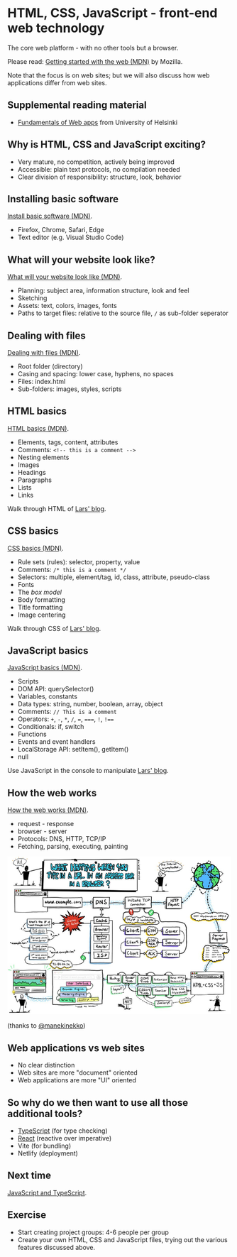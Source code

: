 # HTML, CSS, JavaScript - front-end web technology

The core web platform - with no other tools but a browser.

Please read: [Getting started with the web (MDN)](https://developer.mozilla.org/en-US/docs/Learn/Getting_started_with_the_web) by Mozilla.

Note that the focus is on web sites; but we will also discuss how web applications differ from web sites.

## Supplemental reading material

- [Fundamentals of Web apps](https://fullstackopen.com/en/part0/fundamentals_of_web_apps) from University of Helsinki

## Why is HTML, CSS and JavaScript exciting?

- Very mature, no competition, actively being improved
- Accessible: plain text protocols, no compilation needed
- Clear division of responsibility: structure, look, behavior

## Installing basic software

[Install basic software (MDN)](https://developer.mozilla.org/en-US/docs/Learn/Getting_started_with_the_web/Installing_basic_software).

- Firefox, Chrome, Safari, Edge
- Text editor (e.g. Visual Studio Code)

## What will your website look like?

[What will your website look like (MDN)](https://developer.mozilla.org/en-US/docs/Learn/Getting_started_with_the_web/What_will_your_website_look_like).

- Planning: subject area, information structure, look and feel
- Sketching
- Assets: text, colors, images, fonts
- Paths to target files: relative to the source file, `/` as sub-folder seperator

## Dealing with files

[Dealing with files (MDN)](https://developer.mozilla.org/en-US/docs/Learn/Getting_started_with_the_web/Dealing_with_files).

- Root folder (directory)
- Casing and spacing: lower case, hyphens, no spaces
- Files: index.html
- Sub-folders: images, styles, scripts

## HTML basics

[HTML basics (MDN)](https://developer.mozilla.org/en-US/docs/Learn/Getting_started_with_the_web/HTML_basics).

- Elements, tags, content, attributes
- Comments: `<!-- this is a comment -->`
- Nesting elements
- Images
- Headings
- Paragraphs
- Lists
- Links

Walk through HTML of [Lars' blog](https://www.fullstackagile.eu/blog/).

## CSS basics

[CSS basics (MDN)](https://developer.mozilla.org/en-US/docs/Learn/Getting_started_with_the_web/CSS_basics).

- Rule sets (rules): selector, property, value
- Comments: `/* this is a comment */`
- Selectors: multiple, element/tag, id, class, attribute, pseudo-class
- Fonts
- The _box model_
- Body formatting
- Title formatting
- Image centering

Walk through CSS of [Lars' blog](https://www.fullstackagile.eu/blog/).

## JavaScript basics

[JavaScript basics (MDN)](https://developer.mozilla.org/en-US/docs/Learn/Getting_started_with_the_web/JavaScript_basics).

- Scripts
- DOM API: querySelector()
- Variables, constants
- Data types: string, number, boolean, array, object
- Comments: `// This is a comment`
- Operators: `+`, `-`, `*`, `/`, `=`, `===`, `!`, `!==`
- Conditionals: if, switch
- Functions
- Events and event handlers
- LocalStorage API: setItem(), getItem()
- null

Use JavaScript in the console to manipulate [Lars' blog](https://www.fullstackagile.eu/blog/).

## How the web works

[How the web works (MDN)](https://developer.mozilla.org/en-US/docs/Learn/Getting_started_with_the_web/How_the_Web_works).

- request - response
- browser - server
- Protocols: DNS, HTTP, TCP/IP
- Fetching, parsing, executing, painting

![How the web works](./manekinekko-web.jpg)

(thanks to [@manekinekko](https://twitter.com/manekinekko/status/1281704000572858375?s=20))

## Web applications vs web sites

- No clear distinction
- Web sites are more "document" oriented
- Web applications are more "UI" oriented

## So why do we then want to use all those additional tools?

- [TypeScript](..) (for type checking)
- [React](..) (reactive over imperative)
- Vite (for bundling)
- Netlify (deployment)

## Next time

[JavaScript and TypeScript](../03-javascript-typescript/).

## Exercise

- Start creating project groups: 4-6 people per group
- Create your own HTML, CSS and JavaScript files, trying out the various features discussed above.
